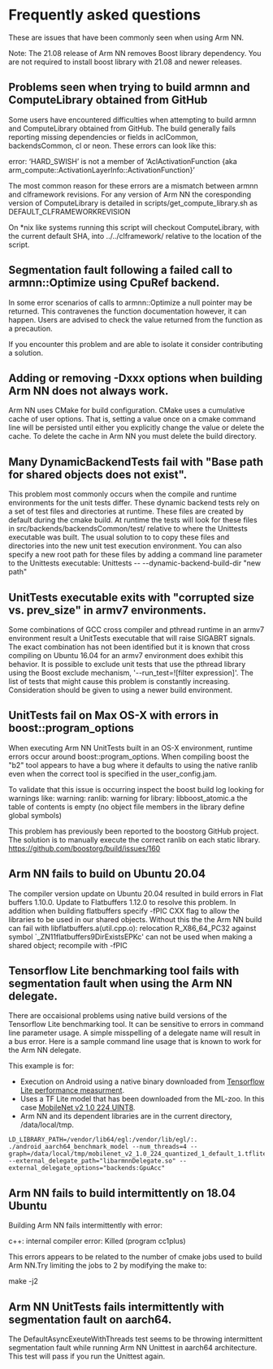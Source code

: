 Frequently asked questions
==========================

These are issues that have been commonly seen when using Arm NN.

Note: The 21.08 release of Arm NN removes Boost library dependency. You are not required to install boost library with 21.08 and newer releases.

Problems seen when trying to build armnn and ComputeLibrary obtained from GitHub
-----------------------------------------------------------------------------

Some users have encountered difficulties when attempting to build armnn and ComputeLibrary obtained from GitHub. The build generally fails reporting missing dependencies or fields in aclCommon, backendsCommon, cl or neon. These errors can look like this:

error: ‘HARD_SWISH’ is not a member of ‘AclActivationFunction {aka arm_compute::ActivationLayerInfo::ActivationFunction}’

The most common reason for these errors are a mismatch between armnn and clframework revisions. For any version of Arm NN the coresponding version of ComputeLibrary is detailed in scripts/get_compute_library.sh as DEFAULT_CLFRAMEWORKREVISION

On *nix like systems running this script will checkout ComputeLibrary, with the current default SHA, into ../../clframework/ relative to the location of the script.

Segmentation fault following a failed call to armnn::Optimize using CpuRef backend.
---------------------------------------------------------

In some error scenarios of calls to armnn::Optimize a null pointer may be returned. This contravenes the function documentation however, it can happen. Users are advised to check the value returned from the function as a precaution.

If you encounter this problem and are able to isolate it consider contributing a solution.

Adding or removing -Dxxx options when building Arm NN does not always work.
---------------------------------------------------------

Arm NN uses CMake for build configuration. CMake uses a cumulative cache of user options. That is, setting a value once on a cmake command line will be persisted until either you explicitly change the value or delete the cache. To delete the cache in Arm NN you must delete the build directory.

Many DynamicBackendTests fail with "Base path for shared objects does not exist".
---------------------------------------------------------
This problem most commonly occurs when the compile and runtime environments for the unit tests differ. These dynamic backend tests rely on a set of test files and directories at runtime. These files are created by default during the cmake build. At runtime the tests will look for these files in src/backends/backendsCommon/test/ relative to where the Unittests executable was built. The usual solution to to copy these files and directories into the new unit test execution environment. You can also specify a new root path for these files by adding a command line parameter to the Unittests executable: Unittests -- --dynamic-backend-build-dir "new path"

UnitTests executable exits with "corrupted size vs. prev_size" in armv7 environments.
---------------------------------------------------------
Some combinations of GCC cross compiler and pthread runtime in an armv7 environment result a UnitTests executable that will raise SIGABRT signals. The exact combination has not been identified but it is known that cross compiling on Ubuntu 16.04 for an armv7 environment does exhibit this behavior. It is possible to exclude unit tests that use the pthread library using the Boost exclude mechanism, '--run_test=![filter expression]'. The list of tests that might cause this problem is constantly increasing. Consideration should be given to using a newer build environment.

UnitTests fail on Max OS-X with errors in boost::program_options
---------------------------------------------------------
When executing Arm NN UnitTests built in an OS-X environment, runtime errors occur around boost::program_options. When compiling boost the "b2" tool appears to have a bug where it defaults to using the native ranlib even when the correct tool is specified in the user_config.jam.

To validate that this issue is occurring inspect the boost build log looking for warnings like:
warning: ranlib: warning for library: libboost_atomic.a the table of contents is empty (no object file members in the library define global symbols)

This problem has previously been reported to the boostorg GitHub project. The solution is to manually execute the correct ranlib on each static library. https://github.com/boostorg/build/issues/160

Arm NN fails to build on Ubuntu 20.04
---------------------------------------------------------
The compiler version update on Ubuntu 20.04 resulted in build errors in Flat buffers 1.10.0. Update to Flatbuffers 1.12.0 to resolve this problem. In addition when building flatbuffers specify -fPIC CXX flag to allow the libraries to be used in our shared objects. Without this the the Arm NN build can fail with libflatbuffers.a(util.cpp.o): relocation R_X86_64_PC32 against symbol `_ZN11flatbuffers9DirExistsEPKc' can not be used when making a shared object; recompile with -fPIC

Tensorflow Lite benchmarking tool fails with segmentation fault when using the Arm NN delegate.
---------------------------------------------------------
There are occaisional problems using native build versions of the Tensorflow Lite benchmarking tool. It can be sensitive to errors in command line parameter usage. A simple misspelling of a delegate name will result in a bus error. Here is a sample command line usage that is known to work for the Arm NN delegate.

This example is for:

* Execution on Android using a native binary downloaded from [Tensorflow Lite performance measurment](https://www.tensorflow.org/lite/performance/measurement#native_benchmark_binary).
* Uses a TF Lite model that has been downloaded from the ML-zoo. In this case [MobileNet v2 1.0 224 UINT8](https://github.com/ARM-software/ML-zoo/tree/master/models/image_classification/mobilenet_v2_1.0_224/tflite_uint8).
* Arm NN and its dependent libraries are in the current directory, /data/local/tmp.

~~~
LD_LIBRARY_PATH=/vendor/lib64/egl:/vendor/lib/egl/:. ./android_aarch64_benchmark_model --num_threads=4 --graph=/data/local/tmp/mobilenet_v2_1.0_224_quantized_1_default_1.tflite --external_delegate_path="libarmnnDelegate.so" --external_delegate_options="backends:GpuAcc"
~~~

Arm NN fails to build intermittently on 18.04 Ubuntu
---------------------------------------------------------
Building Arm NN fails intermittently with error:

c++: internal compiler error: Killed (program cc1plus)

This errors appears to be related to the number of cmake jobs used to build Arm NN.Try limiting the jobs to 2 by modifying the make to:

make -j2

Arm NN UnitTests fails intermittently with segmentation fault on aarch64.
----------------------------------------------------------
The DefaultAsyncExeuteWithThreads test seems to be throwing intermittent segmentation fault while running Arm NN Unittest in aarch64 architecture. This test will pass if you run the Unittest again.
